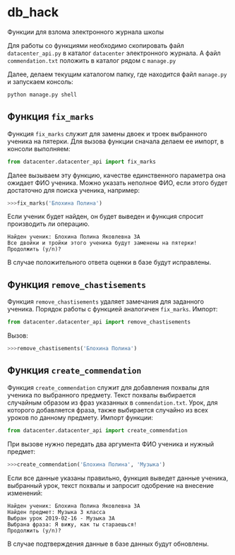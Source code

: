 # db_hack
Функции для взлома электронного журнала школы

Для работы со функциями необходимо скопировать файл `datacenter_api.py` в каталог `datacenter` электронного журнала. А файл `commendation.txt` положить в каталог рядом с `manage.py`

Далее, делаем текущим каталогом папку, где находится файл `manage.py` и запускаем консоль:
```sh
python manage.py shell
```
## Функция `fix_marks`
Функция `fix_marks` служит для замены двоек и троек выбранного ученика на пятерки. Для вызова функции сначала делаем ее импорт, в консоли выполняем:
```python
from datacenter.datacenter_api import fix_marks
```
Далее вызываем эту функцию, качестве единственного параметра она ожидает ФИО ученика. Можно указать неполное ФИО, если этого будет достаточно для поиска ученика, например:
```python
>>>fix_marks('Блохина Полина')
```
Если ученик будет найден, он будет выведен и функция спросит производить ли операцию.
```
Найден ученик: Блохина Полина Яковлевна 3А
Все двойки и тройки этого ученика будут заменены на пятерки!
Продолжить (y/n)?
```
В случае положительного ответа оценки в базе будут исправлены.

## Функция `remove_chastisements`

Функция `remove_chastisements` удаляет замечания для заданного ученика. Порядок работы с функцией аналогичен `fix_marks`. Импорт:
```python
from datacenter.datacenter_api import remove_chastisements
```
Вызов:
```python
>>>remove_chastisements('Блохина Полина')
```
## Функция `create_commendation`
Функция `create_commendation` служит для добавления похвалы для ученика по выбранного предмету. Текст похвалы выбирается случайным образом из фраз указанных в `commendation.txt`. Урок, для которого добавляется фраза, также выбирается случайно из всех уроков по данному предмету.
Импорт функции:
```python
from datacenter.datacenter_api import create_commendation
```
При вызове нужно передать два аргумента ФИО ученика и нужный предмет:
```python
>>>create_commendation('Блохина Полина', 'Музыка')
```
Если все данные указаны правильно, функция выведет данные ученика, выбранный урок, текст похвалы и запросит одобрение на внесение изменений:  
```
Найден ученик: Блохина Полина Яковлевна 3А
Найден предмет: Музыка 3 класса
Выбран урок 2019-02-16 - Музыка 3А
Выбрана фраза: Я вижу, как ты стараешься!
Продолжить (y/n)?
```
В случае подтверждения данные в базе данных будут обновлены.
